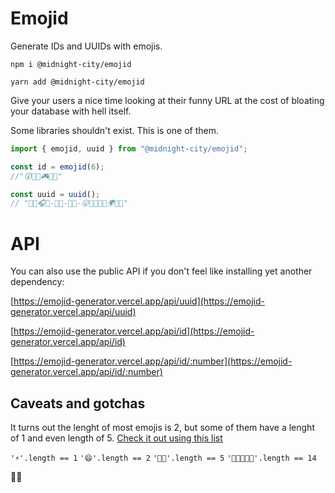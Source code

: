 # Emojid

Generate IDs and UUIDs with emojis.

`npm i @midnight-city/emojid`

`yarn add @midnight-city/emojid`

Give your users a nice time looking at their funny URL at the cost of bloating your database with hell itself.

Some libraries shouldn't exist. This is one of them.

```js
import { emojid, uuid } from "@midnight-city/emojid";

const id = emojid(6);
//"😲🦈🌚🎮📀🚩"

const uuid = uuid();
// "🍹🔴🎧🦥-👀😂-🔪🔑-😛🧄🦈🍜🧻🌍🔴🎱"
```

# API

You can also use the public API if you don't feel like installing yet another dependency:

[https://emojid-generator.vercel.app/api/uuid](https://emojid-generator.vercel.app/api/uuid)

[https://emojid-generator.vercel.app/api/id](https://emojid-generator.vercel.app/api/id)

[https://emojid-generator.vercel.app/api/id/:number](https://emojid-generator.vercel.app/api/id/:number)

## Caveats and gotchas

It turns out the lenght of most emojis is 2, but some of them have a lenght of 1 and even length of 5. [Check it out using this list](https://www.freecodecamp.org/news/all-emojis-emoji-list-for-copy-and-paste/)

`'⚡'.length == 1`
`'😄'.length == 2`
`'👩‍🦰'.length == 5`
`'👩‍👩‍👩‍👧‍👧'.length == 14`

🤔🤔
